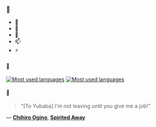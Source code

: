 ### 👋

- 🔭
- 🌱
- 💬
- 📫
- ⚡

#### 🧏

[![Most used languages](https://github-readme-stats-aynah.vercel.app/api/top-langs/?username=aynh&theme=solarized-dark&langs_count=6&layout=compact&hide_title=true)](https://github.com/anuraghazra/github-readme-stats#gh-dark-mode-only)
[![Most used languages](https://github-readme-stats-aynah.vercel.app/api/top-langs/?username=aynh&theme=solarized-light&langs_count=6&layout=compact&hide_title=true)](https://github.com/anuraghazra/github-readme-stats#gh-light-mode-only)

#### 💬

> "[To Yubaba] I'm not leaving until you give me a job!"

&mdash; [**Chihiro Ogino**](https://myanimelist.net/character.php?q=Chihiro%20Ogino&cat=character), [**Spirited Away**](https://myanimelist.net/search/all?q=Spirited%20Away&cat=all)
